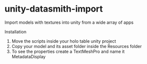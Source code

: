 # unity-datasmith-import
Import models with textures into unity from a wide array of apps 

Installation

1. Move the scripts inside your holo table unity project  
2. Copy your model and its asset folder inside the Resources folder 
3. To see the properties create a TextMeshPro and name it MetadataDisplay 
